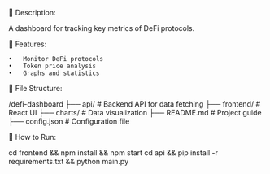 📌 Description:

A dashboard for tracking key metrics of DeFi protocols.


📜 Features:

	•	Monitor DeFi protocols
	•	Token price analysis
	•	Graphs and statistics

 
📂 File Structure:

/defi-dashboard
 ├── api/           # Backend API for data fetching
 ├── frontend/      # React UI
 ├── charts/        # Data visualization
 ├── README.md      # Project guide
 ├── config.json    # Configuration file

 
🚀 How to Run:

cd frontend && npm install && npm start
cd api && pip install -r requirements.txt && python main.py
